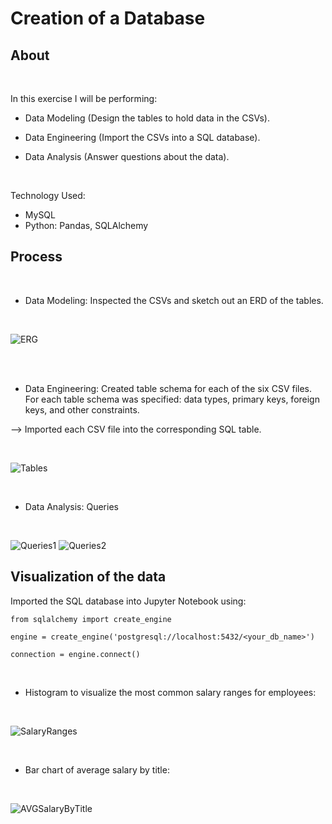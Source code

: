 # Creation of a Database

## About
<br>

In this exercise I will be performing:

* Data Modeling (Design the tables to hold data in the CSVs).

* Data Engineering (Import the CSVs into a SQL database).

* Data Analysis (Answer questions about the data).

<br>

Technology Used:

* MySQL
* Python: Pandas, SQLAlchemy


## Process

<br>

* Data Modeling: Inspected the CSVs and sketch out an ERD of the tables.

<br>

![ERG](ERD.png)

<br><br>

* Data Engineering: Created table schema for each of the six CSV files. For each table schema was specified: data types, primary keys, foreign keys, and other constraints.

--> Imported each CSV file into the corresponding SQL table.

<br>

![Tables](Tables.PNG)

<br>

* Data Analysis: Queries <br>

<br>

![Queries1](Queries1.PNG)
![Queries2](Queries2.PNG)


## Visualization of the data

Imported the SQL database into Jupyter Notebook using:

```text
from sqlalchemy import create_engine

engine = create_engine('postgresql://localhost:5432/<your_db_name>')

connection = engine.connect()
```
<br>

* Histogram to visualize the most common salary ranges for employees:

<br>

![SalaryRanges](SalaryRanges.PNG)

<br>

* Bar chart of average salary by title:

<br>

![AVGSalaryByTitle](AvgSalaryTitle.PNG)

<br><br>

